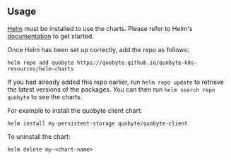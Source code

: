 ## Usage

[Helm](https://helm.sh) must be installed to use the charts.  Please refer to
Helm's [documentation](https://helm.sh/docs) to get started.

Once Helm has been set up correctly, add the repo as follows:

    helm repo add quobyte https://quobyte.github.io/quobyte-k8s-resources/helm-charts

If you had already added this repo earlier, run `helm repo update` to retrieve
the latest versions of the packages.  You can then run `helm search repo
quobyte` to see the charts.

For example to install the quobyte client chart:

    helm install my-persistent-storage quobyte/quobyte-client

To uninstall the chart:

    helm delete my-<chart-name>
